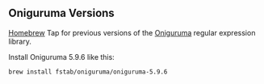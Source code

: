 Oniguruma Versions
------------------

[Homebrew](http://brew.sh/) Tap for previous versions of the [Oniguruma](https://github.com/kkos/oniguruma) regular expression library.

Install Oniguruma 5.9.6 like this:

```
brew install fstab/oniguruma/oniguruma-5.9.6
```
